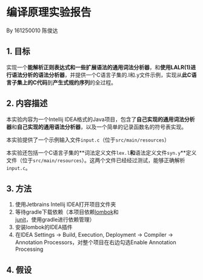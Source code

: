 # 编译原理实验报告

By 161250010 陈俊达

## 1. 目标

实现一个**能解析正则表达式和一些扩展语法的通用词法分析器**，和**使用LALR(1)进行语法分析的语法分析器**，并提供一个C语言子集的.l和.y文件示例，实现从**此C语言子集上的C代码**到**产生式规约序列**的全过程。

## 2. 内容描述

本实验内容为一个Intellij IDEA格式的Java项目，包含了**自己实现的通用词法分析器**和**自己实现的通用语法分析器**，以及一个简单的记录函数名的符号表实现。

本实验提供了一个示例输入文件`input.c`（位于`src/main/resources`）

本实验还包括一个C语言子集的**词法定义文件`lex.l`**和**语法定义文件`syn.y`**定义文件（位于`src/main/resources`）。这两个文件已经经过测试，能够正确解析`input.c`。

## 3. 方法

1. 使用Jetbrains Intellij IDEA打开项目文件夹
2. 等待gradle下载依赖（本项目依赖[lombok](https://projectlombok.org/)和[junit](https://junit.org/junit4/)，使用gradle进行依赖管理）
3. 安装lombok的IDEA插件
4. 在IDEA Settings -> Build, Execution, Deployment -> Compiler -> Annotation Processors，对整个项目在右边勾选Enable Annotation Processing

## 4. 假设


